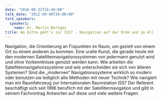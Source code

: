 ```yaml
---
date: "2016-08-22T16:40:00"
talk_date: "2012-09-08T20:00:00"
talk_speakers:
  speaker1:
    name: Dr. Martin Bertges
title: Wo bitte geht’s zur ISS? - Navigation auf der Erde und im All
---
```


Navigation, die Orientierung an Fixpunkten im Raum, um gezielt von einem Ort zu einem anderen zu kommen. Eine uralte Kunst, die gerade heute mit den modernen Satellitennavigationssystemen von jedermann genutzt wird und ohne Vorkenntnisse genutzt werden kann. Wie arbeiten die Satellitennavigationssysteme und wie unterscheiden sie sich von älteren Systemen? Sind die „modernen“ Navigationssysteme wirklich so modern oder benutzen sie lediglich alte Methoden mit neuer Technik? Wie navigiert man ein Raumfahrzeug zur Internationalen Raumstation ISS? Der Referent beschäftigt sich seit 1996 beruflich mit der Satellitennavigation und gibt in seinem Fachvortrag Antworten auf diese und viele weitere Fragen.
